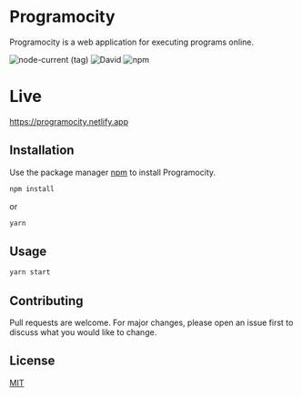 # Programocity

Programocity is a web application for executing programs online.

<img alt="node-current (tag)" src="https://img.shields.io/node/v/yarn/latest">
<img alt="David" src="https://img.shields.io/david/niteshsh4rma/programocity-client">
<img alt="npm" src="https://img.shields.io/npm/v/npm">

# Live
<a href="https://programocity.netlify.app">https://programocity.netlify.app</a>

## Installation

Use the package manager [npm](https://npmjs.com) to install Programocity.

```bash
npm install
```
or
```bash
yarn
```

## Usage

```bash
yarn start
```

## Contributing
Pull requests are welcome. For major changes, please open an issue first to discuss what you would like to change.

## License
[MIT](https://choosealicense.com/licenses/mit/)
